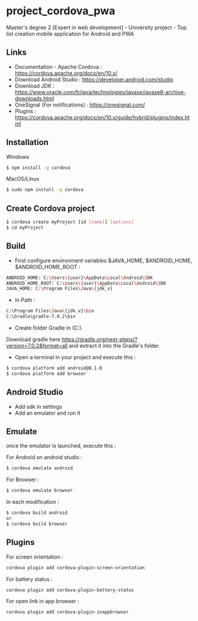 # project_cordova_pwa
Master's degree 2 [Expert in web development] - University project - Top list creation mobile application for Android and PWA


## Links
- Documentation - Apache Cordova : https://cordova.apache.org/docs/en/10.x/
- Download Android Studio : https://developer.android.com/studio
- Download JDK : https://www.oracle.com/fr/java/technologies/javase/javase8-archive-downloads.html
- OneSignal (For notifications) : https://onesignal.com/
- Plugins : https://cordova.apache.org/docs/en/10.x/guide/hybrid/plugins/index.html


## Installation

Windows

```bash
$ npm install -g cordova
```

MacOS/Linux

```bash
$ sudo npm install -g cordova
```


## Create Cordova project

```bash
$ cordova create myProject [id [name]] [options]
$ cd myProject
```


## Build 

- First configure environment variables $JAVA_HOME, $ANDROID_HOME, $ANDROID_HOME_ROOT :

```bash
ANDROID_HOME: C:\Users\{user}\AppData\Local\Android\SDK
ANDROID_HOME_ROOT: C:\Users\{user}\AppData\Local\Android\SDK
JAVA_HOME: C:\Program Files\Java\{jdk_v}
```

- In Path :

```bash
C:\Program Files\Java\{jdk_v}\bin
C:\Gradle\gradle-7.0.2\bin
```

- Create folder Gradle in (C:). 

Download gradle here https://gradle.org/next-steps/?version=7.0.2&format=all and extract it into the Gradle's folder.

- Open a terminal in your project and execute this :

```bash
$ cordova platform add android@8.1.0
$ cordova platform add browser
```


## Android Studio

- Add sdk in settings
- Add an emulator and run it


## Emulate

once the emulator is launched, execute this :

For Android on android studio :
```bash
$ cordova emulate android
```

For Browser :
```bash
$ cordova emulate browser
```

In each modification :
```bash
$ cordova build android
or
$ cordova build browser
```


## Plugins

For screen orientation :
```bash
cordova plugin add cordova-plugin-screen-orientation
```

For battery status :
```bash
cordova plugin add cordova-plugin-battery-status
```

For open link in app browser :
```bash
cordova plugin add cordova-plugin-inappbrowser
```
